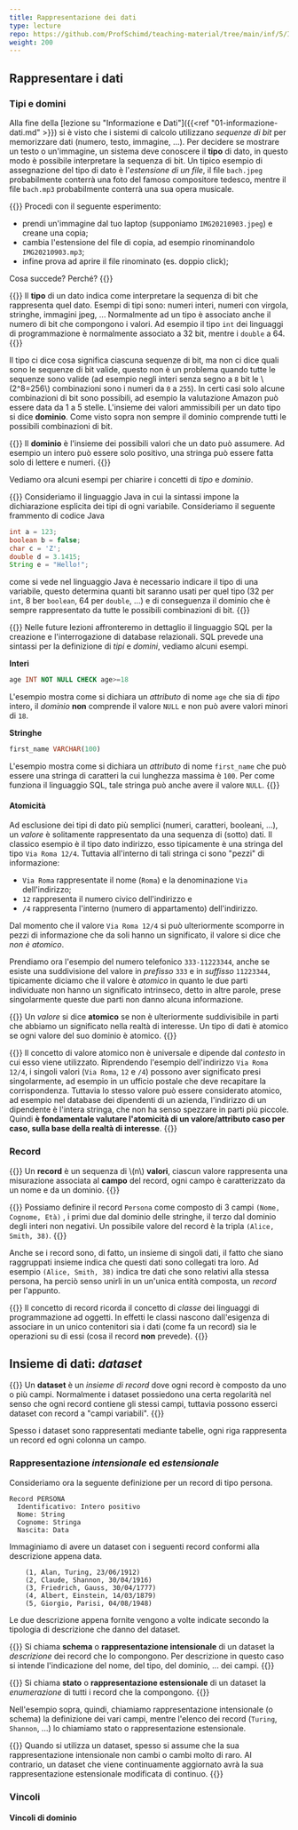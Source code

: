```yaml
---
title: Rappresentazione dei dati
type: lecture
repo: https://github.com/ProfSchimd/teaching-material/tree/main/inf/5/INF.5.01/01.GestioneDati
weight: 200
---
```


## Rappresentare i dati
### Tipi e domini
Alla fine della [lezione su "Informazione e Dati"]({{<ref "01-informazione-dati.md" >}}) si è visto che i sistemi di calcolo utilizzano *sequenze di bit* per memorizzare dati (numero, testo, immagine, ...). Per decidere se mostrare un testo o un'immagine, un sistema deve conoscere il **tipo** di dato, in questo modo è possibile interpretare la sequenza di bit. Un tipico esempio di assegnazione del tipo di dato è l'*estensione di un file*, il file `bach.jpeg` probabilmente conterrà una foto del famoso compositore tedesco, mentre il file `bach.mp3` probabilmente conterrà una sua opera musicale.

{{<exercise>}}
Procedi con il seguente esperimento:
* prendi un'immagine dal tuo laptop (supponiamo `IMG20210903.jpeg`) e creane una copia;
* cambia l'estensione del file di copia, ad esempio rinominandolo `IMG20210903.mp3`;
* infine prova ad aprire il file rinominato (es. doppio click); 

Cosa succede? Perché?
{{</exercise>}}

{{<def>}}
Il **tipo** di un dato indica come interpretare la sequenza di bit che rappresenta quel dato. Esempi di tipi sono: numeri interi, numeri con virgola, stringhe, immagini jpeg, ... Normalmente ad un tipo è associato anche il numero di bit che compongono i valori. Ad esempio il tipo `int` dei linguaggi di programmazione è normalmente associato a 32 bit, mentre i `double` a 64.
{{</def>}}

Il tipo ci dice cosa significa ciascuna sequenze di bit, ma non ci dice quali sono le sequenze di bit valide,  questo non è un problema quando tutte le sequenze sono valide (ad esempio negli interi senza segno a `8` bit le \\(2^8=256\\) combinazioni sono i numeri da `0` a `255`). In certi casi solo alcune combinazioni di bit sono possibili, ad esempio la valutazione Amazon può essere data da 1 a 5 stelle. L'insieme dei valori ammissibili per un dato tipo si dice **dominio**. Come visto sopra non sempre il dominio comprende tutti le possibili combinazioni di bit.

{{<def>}}
Il **dominio** è l'insieme dei possibili valori che un dato può assumere. Ad esempio un intero può essere solo positivo, una stringa può essere fatta solo di lettere e numeri.
{{</def>}}

Vediamo ora alcuni esempi per chiarire i concetti di *tipo* e *dominio*.

{{<example title="Tipi dati nei linguaggi di programmazione">}}
Consideriamo il linguaggio Java in cui la sintassi impone la dichiarazione esplicita dei tipi di ogni variabile. Consideriamo il seguente frammento di codice Java

```java
int a = 123;
boolean b = false;
char c = 'Z';
double d = 3.1415;
String e = "Hello!";
```

come si vede nel linguaggio Java è necessario indicare il tipo di una variabile, questo determina quanti bit saranno usati per quel tipo (32 per `int`, 8 ber `boolean`, 64 per `double`, ...) e di conseguenza il dominio che è sempre rappresentato da tutte le possibili combinazioni di bit. 
{{</example>}}

{{<example title="Tipi in SQL">}}
Nelle future lezioni affronteremo in dettaglio il linguaggio SQL per la creazione e l'interrogazione di database relazionali. SQL prevede una sintassi per la definizione di *tipi* e *domini*, vediamo alcuni esempi.

**Interi**
```sql
age INT NOT NULL CHECK age>=18
```

L'esempio mostra come si dichiara un *attributo* di nome `age` che sia di *tipo* intero, il *dominio* **non** comprende il valore `NULL` e non può avere valori minori di `18`.

**Stringhe**
```sql
first_name VARCHAR(100)
```

L'esempio mostra come si dichiara un *attributo* di nome `first_name` che può essere una stringa di caratteri la cui lunghezza massima è `100`. Per come funziona il linguaggio SQL, tale stringa può anche avere il valore `NULL`.
{{</example>}}

#### Atomicità
Ad esclusione dei tipi di dato più semplici (numeri, caratteri, booleani, ...), un *valore* è solitamente rappresentato da una sequenza di (sotto) dati. Il classico esempio è il tipo dato indirizzo, esso tipicamente è una stringa del tipo `Via Roma 12/4`. Tuttavia all'interno di tali stringa ci sono "pezzi" di informazione:
* `Via Roma` rappresentate il nome (`Roma`) e la denominazione `Via` dell'indirizzo;
* `12` rappresenta il numero civico dell'indirizzo e
* `/4` rappresenta l'interno (numero di appartamento) dell'indirizzo.

Dal momento che il valore `Via Roma 12/4` si può ulteriormente scomporre in pezzi di informazione che da soli hanno un significato, il valore si dice che *non è atomico*.

Prendiamo ora l'esempio del numero telefonico `333-11223344`, anche se esiste una suddivisione del valore in *prefisso* `333` e in *suffisso* `11223344`, tipicamente diciamo che il valore è *atomico* in quanto le due parti individuate non hanno un significato intrinseco, detto in altre parole, prese singolarmente queste due parti non danno alcuna informazione.

{{<def title="Valore atomico">}}
Un *valore* si dice **atomico** se non è ulteriormente suddivisibile in parti che abbiamo un significato nella realtà di interesse. Un tipo di dati è atomico se ogni valore del suo dominio è atomico.
{{</def>}}

{{<attention>}}
Il concetto di valore atomico non è universale e dipende dal *contesto* in cui esso viene utilizzato. Riprendendo l'esempio dell'indirizzo `Via Roma 12/4`, i singoli valori (`Via Roma`, `12` e `/4`) possono aver significato presi singolarmente, ad esempio in un ufficio postale che deve recapitare la corrispondenza. Tuttavia lo stesso valore può essere considerato atomico, ad esempio nel database dei dipendenti di un azienda, l'indirizzo di un dipendente è l'intera stringa, che non ha senso spezzare in parti più piccole. Quindi **è fondamentale valutare l'atomicità di un valore/attributo caso per caso, sulla base della realtà di interesse**.
{{</attention>}}

### Record

{{<def>}}
Un **record** è un sequenza di \\(n\\) **valori**, ciascun valore rappresenta una misurazione associata al **campo** del record, ogni campo è caratterizzato da un nome e da un dominio. 
{{</def>}}

{{<example>}}
Possiamo definire il record `Persona` come composto di 3 campi `(Nome, Cognome, Età)` , i primi due dal dominio delle stringhe, il terzo dal dominio degli interi non negativi. Un possibile valore del record è la tripla `(Alice, Smith, 38)`. 
{{</example>}}

Anche se i record sono, di fatto, un insieme di singoli dati, il fatto che siano raggruppati insieme indica che questi dati sono collegati tra loro. Ad esempio `(Alice, Smith, 38)` indica tre dati che sono relativi alla stessa persona, ha perciò senso unirli in un un'unica entità composta, un *record* per l'appunto.

{{<observe>}}
Il concetto di record ricorda il concetto di *classe* dei linguaggi di programmazione ad oggetti. In effetti le classi nascono dall'esigenza di associare in un unico contenitori sia i dati (come fa un record) sia le operazioni su di essi (cosa il record **non** prevede).
{{</observe>}}

## Insieme di dati: *dataset*

{{<def>}}
Un **dataset** è un *insieme di record* dove ogni record è composto da uno o più campi. Normalmente i dataset possiedono una certa regolarità nel senso che ogni record contiene gli stessi campi, tuttavia possono esserci dataset con record a "campi variabili".
{{</def>}}

Spesso i dataset sono rappresentati mediante tabelle, ogni riga rappresenta un record ed ogni colonna un campo.

### Rappresentazione *intensionale* ed *estensionale*

Consideriamo ora la seguente definizione per un record di tipo persona.

```
Record PERSONA
  Identificativo: Intero positivo
  Nome: String
  Cognome: Stringa
  Nascita: Data
```

Immaginiamo di avere un dataset con i seguenti record conformi alla descrizione appena data.

```
    (1, Alan, Turing, 23/06/1912)
    (2, Claude, Shannon, 30/04/1916)
    (3, Friedrich, Gauss, 30/04/1777)
    (4, Albert, Einstein, 14/03/1879)
    (5, Giorgio, Parisi, 04/08/1948)
```

Le due descrizione appena fornite vengono a volte indicate secondo la tipologia di descrizione che danno del dataset.

{{<def>}}
Si chiama **schema** o **rappresentazione intensionale** di un dataset la *descrizione* dei record che lo compongono. Per descrizione in questo caso si intende l'indicazione del nome, del tipo, del dominio, ... dei campi.
{{</def>}}

{{<def>}}
Si chiama **stato** o **rappresentazione estensionale** di un dataset la *enumerazione* di tutti i record che la compongono.
{{</def>}}

Nell'esempio sopra, quindi, chiamiamo rappresentazione intensionale (o schema) la definizione dei vari campi, mentre l'elenco dei record (`Turing`, `Shannon`, ...) lo chiamiamo stato o rappresentazione estensionale.

{{<observe>}}
Quando si utilizza un dataset, spesso si assume che la sua rappresentazione intensionale non cambi o cambi molto di raro. Al contrario, un dataset che viene continuamente aggiornato avrà la sua rappresentazione estensionale modificata di continuo.
{{</observe>}}


### Vincoli

#### Vincoli di dominio


